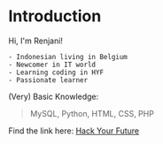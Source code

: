 # Introduction

Hi, I'm Renjani!

```About me:
- Indonesian living in Belgium
- Newcomer in IT world
- Learning coding in HYF
- Passionate learner
```

(Very) Basic Knowledge:

> MySQL, Python, HTML, CSS, PHP

Find the link here: [Hack Your Future](https://hackyourfuture.be/)
